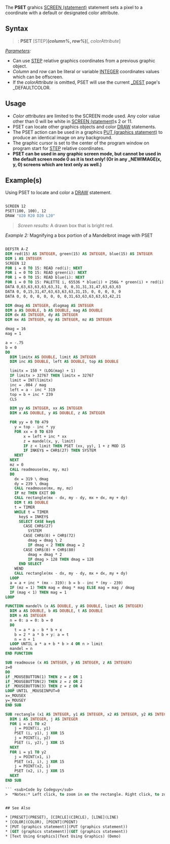 The **PSET** grahics [SCREEN (statement)](SCREEN (statement)) statement sets a pixel to a coordinate with a default or designated color attribute.


## Syntax

> : **PSET** [STEP]**(***column%*, *row%***)**[, *colorAttribute*]


*[Parameters](Parameters):*
* Can use [STEP](STEP) relative graphics coordinates from a previous graphic object.
* *Column* and *row* can be literal or variable [INTEGER](INTEGER) coordinates values which can be offscreen.
* If the *colorAttribute* is omitted, PSET will use the current [_DEST](_DEST) page's _DEFAULTCOLOR.


## Usage

* *Color attributes* are limited to the SCREEN mode used. Any color value other than 0 will be white in [SCREEN (statement)](SCREEN (statement))s 2 or 11.
* PSET can locate other graphics objects and color [DRAW](DRAW) statements.
* The PSET action can be used in a graphics [PUT (graphics statement)](PUT (graphics statement)) to produce an identical image on any background.
* The graphic cursor is set to the center of the program window on program start for [STEP](STEP) relative coordinates.
* **PSET can be used in any graphic screen mode, but cannot be used in the default screen mode 0 as it is text only! (Or in any _NEWIMAGE(x, y, 0) screens which are text only as well.)** 


## Example(s)
 Using PSET to locate and color a [DRAW](DRAW) statement.

```vb

SCREEN 12
PSET(100, 100), 12
DRAW "U20 R20 D20 L20" 

```
> *Screen results:* A drawn box that is bright red.


*Example 2:* Magnifying a box portion of a Mandelbrot image with PSET

```vb

DEFSTR A-Z
DIM red(15) AS INTEGER, green(15) AS INTEGER, blue(15) AS INTEGER
DIM i AS INTEGER
SCREEN 12
FOR i = 0 TO 15: READ red(i): NEXT
FOR i = 0 TO 15: READ green(i): NEXT
FOR i = 0 TO 15: READ blue(i): NEXT
FOR i = 0 TO 15: PALETTE i, 65536 * blue(i) + 256& * green(i) + red(i): NEXT
DATA 0,63,63,63,63,63,31, 0, 0,31,31,31,47,63,63,63
DATA 0, 0,15,31,47,63,63,63,63,31,15, 0, 0, 0, 0, 0
DATA 0, 0, 0, 0, 0, 0, 0, 0,31,63,63,63,63,63,42,21

DIM dmag AS INTEGER, dlogmag AS INTEGER
DIM a AS DOUBLE, b AS DOUBLE, mag AS DOUBLE
DIM dx AS INTEGER, dy AS INTEGER
DIM mx AS INTEGER, my AS INTEGER, mz AS INTEGER

dmag = 16
mag = 1

a = -.75
b = 0
DO
  DIM limitx AS DOUBLE, limit AS INTEGER
  DIM inc AS DOUBLE, left AS DOUBLE, top AS DOUBLE

  limitx = 150 * (LOG(mag) + 1)
  IF limitx > 32767 THEN limitx = 32767
  limit = INT(limitx)
  inc = .004 / mag
  left = a - inc * 319
  top = b + inc * 239
  CLS

  DIM yy AS INTEGER, xx AS INTEGER
  DIM x AS DOUBLE, y AS DOUBLE, z AS INTEGER

  FOR yy = 0 TO 479
    y = top - inc * yy
    FOR xx = 0 TO 639
        x = left + inc * xx
        z = mandel(x, y, limit)
        IF z < limit THEN PSET (xx, yy), 1 + z MOD 15
        IF INKEY$ = CHR$(27) THEN SYSTEM
    NEXT
  NEXT
  mz = 0
  CALL readmouse(mx, my, mz)
  DO
    dx = 319 \ dmag
    dy = 239 \ dmag
    CALL readmouse(mx, my, mz)
    IF mz THEN EXIT DO
    CALL rectangle(mx - dx, my - dy, mx + dx, my + dy)
    DIM t AS DOUBLE
    t = TIMER
    WHILE t = TIMER
      key$ = INKEY$
      SELECT CASE key$
        CASE CHR$(27)
          SYSTEM
        CASE CHR$(0) + CHR$(72)
          dmag = dmag \ 2
          IF dmag < 2 THEN dmag = 2
        CASE CHR$(0) + CHR$(80)
          dmag = dmag * 2
          IF dmag > 128 THEN dmag = 128
      END SELECT
    WEND
    CALL rectangle(mx - dx, my - dy, mx + dx, my + dy)
  LOOP
  a = a + inc * (mx - 319): b = b - inc * (my - 239)
  IF (mz = 1) THEN mag = dmag * mag ELSE mag = mag / dmag
  IF (mag < 1) THEN mag = 1
LOOP

FUNCTION mandel% (x AS DOUBLE, y AS DOUBLE, limit AS INTEGER)
  DIM a AS DOUBLE, b AS DOUBLE, t AS DOUBLE
  DIM n AS INTEGER
  n = 0: a = 0: b = 0
  DO
    t = a * a - b * b + x
    b = 2 * a * b + y: a = t
    n = n + 1
  LOOP UNTIL a * a + b * b > 4 OR n > limit
  mandel = n
END FUNCTION

SUB readmouse (x AS INTEGER, y AS INTEGER, z AS INTEGER)
z=0
DO
if _MOUSEBUTTON(1) THEN z = z OR 1
if _MOUSEBUTTON(2) THEN z = z OR 2
if _MOUSEBUTTON(3) THEN z = z OR 4
LOOP UNTIL _MOUSEINPUT=0
x=_MOUSEX
y=_MOUSEY
END SUB

SUB rectangle (x1 AS INTEGER, y1 AS INTEGER, x2 AS INTEGER, y2 AS INTEGER)
  DIM i AS INTEGER, j AS INTEGER
  FOR i = x1 TO x2
    j = POINT(i, y1)
    PSET (i, y1), j XOR 15
    j = POINT(i, y2)
    PSET (i, y2), j XOR 15
  NEXT
  FOR i = y1 TO y2
    j = POINT(x1, i)
    PSET (x1, i), j XOR 15
    j = POINT(x2, i)
    PSET (x2, i), j XOR 15
  NEXT
END SUB

``` <sub>Code by Codeguy</sub>
>  *Notes:* Left click, to zoom in on the rectangle. Right click, to zoom out. Up arrow makes the rectangle bigger and down arrow makes the rectangle smaller. 


## See Also
 
* [PRESET](PRESET), [CIRCLE](CIRCLE), [LINE](LINE)
* [COLOR](COLOR), [POINT](POINT)
* [PUT (graphics statement)](PUT (graphics statement))
* [GET (graphics statement)](GET (graphics statement))
* [Text Using Graphics](Text Using Graphics) (Demo)




